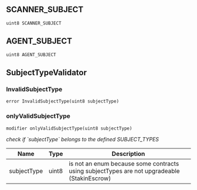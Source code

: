 
## SCANNER_SUBJECT

```solidity
uint8 SCANNER_SUBJECT
```

## AGENT_SUBJECT

```solidity
uint8 AGENT_SUBJECT
```

## SubjectTypeValidator

### InvalidSubjectType

```solidity
error InvalidSubjectType(uint8 subjectType)
```

### onlyValidSubjectType

```solidity
modifier onlyValidSubjectType(uint8 subjectType)
```

_check if &#x60;subjectType&#x60; belongs to the defined SUBJECT_TYPES_

| Name | Type | Description |
| ---- | ---- | ----------- |
| subjectType | uint8 | is not an enum because some contracts using subjectTypes are not upgradeable (StakinEscrow) |

